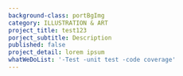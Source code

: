 ```yaml
---
background-class: portBgImg
category: ILLUSTRATION & ART
project_title: test123
porject_subtitle: Description
published: false
project_detail: lorem ipsum
whatWeDoList: '-Test -unit test -code coverage'
---
```

